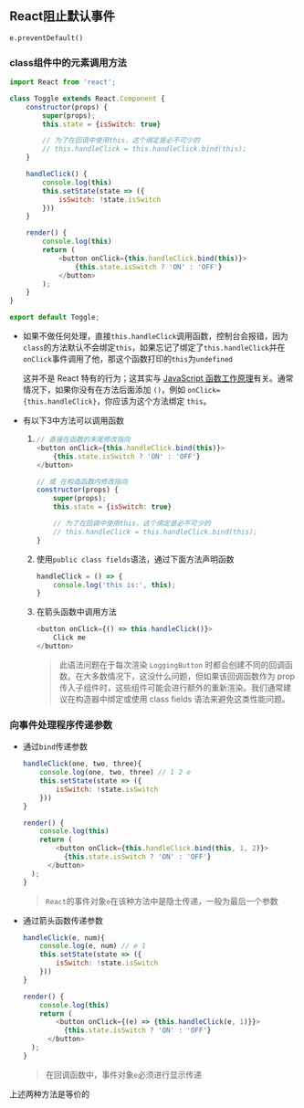 ## React阻止默认事件

`e.preventDefault()`

### class组件中的元素调用方法

```js
import React from 'react';

class Toggle extends React.Component {
    constructor(props) {
        super(props);
        this.state = {isSwitch: true}

        // 为了在回调中使用this，这个绑定是必不可少的
        // this.handleClick = this.handleClick.bind(this);
    }

    handleClick() {
        console.log(this)
        this.setState(state => ({
            isSwitch: !state.isSwitch
        }))
    }

    render() {
        console.log(this)
        return (
            <button onClick={this.handleClick.bind(this)}>
                {this.state.isSwitch ? 'ON' : 'OFF'}
            </button>
        );
    }
}

export default Toggle;
```

- 如果不做任何处理，直接`this.handleClick`调用函数，控制台会报错，因为`class`的方法默认不会绑定`this`，如果忘记了绑定了`this.handleClick`并在`onClick`事件调用了他，那这个函数打印的`this`为`undefined`

  这并不是 React 特有的行为；这其实与 [JavaScript 函数工作原理](https://www.smashingmagazine.com/2014/01/understanding-javascript-function-prototype-bind/)有关。通常情况下，如果你没有在方法后面添加 `()`，例如 `onClick={this.handleClick}`，你应该为这个方法绑定 `this`。

- 有以下3中方法可以调用函数

  1. ```js
     // 直接在函数的末尾修改指向
     <button onClick={this.handleClick.bind(this)}>
         {this.state.isSwitch ? 'ON' : 'OFF'}
     </button>
     
     // 或 在构造函数内修改指向
     constructor(props) {
         super(props);
         this.state = {isSwitch: true}
     
         // 为了在回调中使用this，这个绑定是必不可少的
         // this.handleClick = this.handleClick.bind(this);
     }
     ```

  2. 使用`public class fields`语法，通过下面方法声明函数

     ```js
     handleClick = () => {
         console.log('this is:', this);
     }
     ```

  3. 在箭头函数中调用方法

     ```js
     <button onClick={() => this.handleClick()}>
         Click me
     </button>
     ```

     > 此语法问题在于每次渲染 `LoggingButton` 时都会创建不同的回调函数。在大多数情况下，这没什么问题，但如果该回调函数作为 prop 传入子组件时，这些组件可能会进行额外的重新渲染。我们通常建议在构造器中绑定或使用 class fields 语法来避免这类性能问题。

### 向事件处理程序传递参数

- 通过`bind`传递参数

  ```js
  handleClick(one, two, three){
      console.log(one, two, three) // 1 2 e
      this.setState(state => ({
          isSwitch: !state.isSwitch
      }))
  }
  
  render() {
      console.log(this)
      return (
          <button onClick={this.handleClick.bind(this, 1, 2)}>
          	{this.state.isSwitch ? 'ON' : 'OFF'}
  		</button>
  	);
  }
  ```

  > `React`的事件对象`e`在该种方法中是隐士传递，一般为最后一个参数

- 通过箭头函数传递参数

  ```js
  handleClick(e, num){
      console.log(e, num) // e 1
      this.setState(state => ({
          isSwitch: !state.isSwitch
      }))
  }
  
  render() {
      console.log(this)
      return (
          <button onClick={(e) => {this.handleClick(e, 1)}}>
          	{this.state.isSwitch ? 'ON' : 'OFF'}
  		</button>
  	);
  }
  ```

  > 在回调函数中，事件对象`e`必须进行显示传递

上述两种方法是等价的
